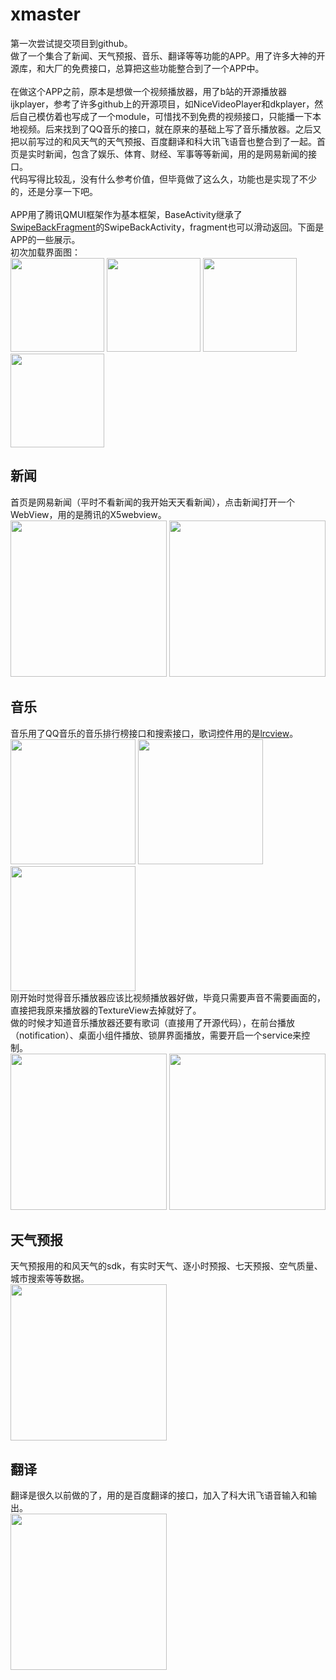 # xmaster
第一次尝试提交项目到github。
</br>
做了一个集合了新闻、天气预报、音乐、翻译等等功能的APP。用了许多大神的开源库，和大厂的免费接口，总算把这些功能整合到了一个APP中。
</br>
</br>
在做这个APP之前，原本是想做一个视频播放器，用了b站的开源播放器ijkplayer，参考了许多github上的开源项目，如NiceVideoPlayer和dkplayer，然后自己模仿着也写成了一个module，可惜找不到免费的视频接口，只能播一下本地视频。后来找到了QQ音乐的接口，就在原来的基础上写了音乐播放器。之后又把以前写过的和风天气的天气预报、百度翻译和科大讯飞语音也整合到了一起。首页是实时新闻，包含了娱乐、体育、财经、军事等等新闻，用的是网易新闻的接口。
</br>
代码写得比较乱，没有什么参考价值，但毕竟做了这么久，功能也是实现了不少的，还是分享一下吧。
</br>
</br>
APP用了腾讯QMUI框架作为基本框架，BaseActivity继承了[SwipeBackFragment](https://github.com/YoKeyword/SwipeBackFragment)的SwipeBackActivity，fragment也可以滑动返回。下面是APP的一些展示。
</br>
初次加载界面图：
</br>
<img src="https://github.com/xuyiyiyi/xmaster/raw/master/screenshot/p1.jpg" width="150"/>
<img src="https://github.com/xuyiyiyi/xmaster/raw/master/screenshot/p2.jpg" width="150"/>
<img src="https://github.com/xuyiyiyi/xmaster/raw/master/screenshot/p3.jpg" width="150"/>
<img src="https://github.com/xuyiyiyi/xmaster/raw/master/screenshot/p4.jpg" width="150"/>
</br>
## 新闻
首页是网易新闻（平时不看新闻的我开始天天看新闻），点击新闻打开一个WebView，用的是腾讯的X5webview。
</br>
<img src="https://github.com/xuyiyiyi/xmaster/raw/master/screenshot/news.jpg" width="250"/>
<img src="https://github.com/xuyiyiyi/xmaster/raw/master/screenshot/webview.jpg" width="250"/>
</br>
## 音乐
音乐用了QQ音乐的音乐排行榜接口和搜索接口，歌词控件用的是[lrcview](https://github.com/wangchenyan/lrcview)。
</br>
<img src="https://github.com/xuyiyiyi/xmaster/raw/master/screenshot/music.jpg" width="200"/>
<img src="https://github.com/xuyiyiyi/xmaster/raw/master/screenshot/music1.jpg" width="200"/>
<img src="https://github.com/xuyiyiyi/xmaster/raw/master/screenshot/music2.jpg" width="200"/>
</br>
刚开始时觉得音乐播放器应该比视频播放器好做，毕竟只需要声音不需要画面的，直接把我原来播放器的TextureView去掉就好了。
</br>
做的时候才知道音乐播放器还要有歌词（直接用了开源代码），在前台播放（notification）、桌面小组件播放、锁屏界面播放，需要开启一个service来控制。
</br>
<img src="https://github.com/xuyiyiyi/xmaster/raw/master/screenshot/notification.jpg" width="250"/>
<img src="https://github.com/xuyiyiyi/xmaster/raw/master/screenshot/widget.jpg" width="250"/>
</br>
## 天气预报
天气预报用的和风天气的sdk，有实时天气、逐小时预报、七天预报、空气质量、城市搜索等等数据。
</br>
<img src="https://github.com/xuyiyiyi/xmaster/raw/master/screenshot/weather.jpg" width="250"/>
</br>
## 翻译
翻译是很久以前做的了，用的是百度翻译的接口，加入了科大讯飞语音输入和输出。
</br>
<img src="https://github.com/xuyiyiyi/xmaster/raw/master/screenshot/translate.jpg" width="250"/>

